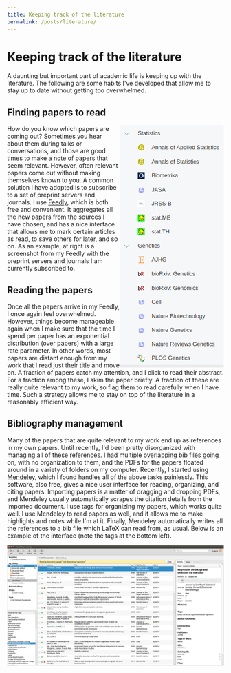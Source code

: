```yaml
---
title: Keeping track of the literature
permalink: /posts/literature/ 
---
```


Keeping track of the literature
======

A daunting but important part of academic life is keeping up with the literature. The following are some habits I've developed that allow me to stay up to date without getting too overwhelmed.

Finding papers to read
------
<img align="right" src="/images/Feedly.png">

How do you know which papers are coming out? Sometimes you hear about them during talks or conversations, and those are good times to make a note of papers that seem relevant. However, often relevant papers come out without making themselves known to you. A common solution I have adopted is to subscribe to a set of preprint servers and journals. I use [Feedly](https://feedly.com/), which is both free and convenient. It aggregates all the new papers from the sources I have chosen, and has a nice interface that allows me to mark certain articles as read, to save others for later, and so on. As an example, at right is a screenshot from my Feedly with the preprint servers and journals I am currently subscribed to.

Reading the papers
------
Once all the papers arrive in my Feedly, I once again feel overwhelmed. However, things become manageable again when I make sure that the time I spend per paper has an exponential distribution (over papers) with a large rate parameter. In other words, most papers are distant enough from my work that I read just their title and move on. A fraction of papers catch my attention, and I click to read their abstract. For a fraction among these, I skim the paper briefly. A fraction of these are really quite relevant to my work, so flag them to read carefully when I have time. Such a strategy allows me to stay on top of the literature in a reasonably efficient way. 

Bibliography management
------
Many of the papers that are quite relevant to my work end up as references in my own papers. Until recently, I'd been pretty disorganized with managing all of these references. I had multiple overlapping bib files going on, with no organization to them, and the PDFs for the papers floated around in a variety of folders on my computer. Recently, I started using [Mendeley](https://www.mendeley.com/), which I found handles all of the above tasks painlessly. This software, also free, gives a nice user interface for reading, organizing, and citing papers. Importing papers is a matter of dragging and dropping PDFs, and Mendeley usually automatically scrapes the citation details from the imported document. I use tags for organizing my papers, which works quite well. I use Mendeley to read papers as well, and it allows me to make highlights and notes while I'm at it. Finally, Mendeley automatically writes all the references to a bib file which LaTeX can read from, as usual. Below is an example of the interface (note the tags at the bottom left).

![](/images/Mendeley.png)
